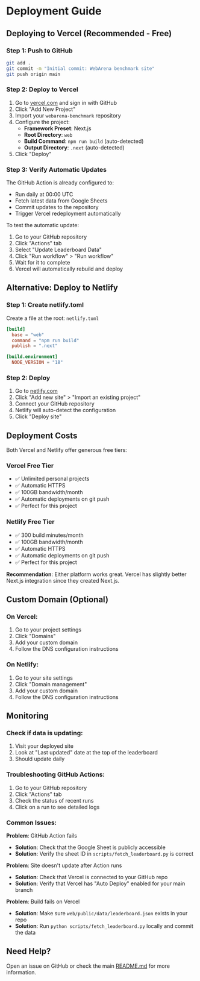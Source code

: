 # Deployment Guide

## Deploying to Vercel (Recommended - Free)

### Step 1: Push to GitHub

```bash
git add .
git commit -m "Initial commit: WebArena benchmark site"
git push origin main
```

### Step 2: Deploy to Vercel

1. Go to [vercel.com](https://vercel.com) and sign in with GitHub
2. Click "Add New Project"
3. Import your `webarena-benchmark` repository
4. Configure the project:
   - **Framework Preset**: Next.js
   - **Root Directory**: `web`
   - **Build Command**: `npm run build` (auto-detected)
   - **Output Directory**: `.next` (auto-detected)
5. Click "Deploy"

### Step 3: Verify Automatic Updates

The GitHub Action is already configured to:
- Run daily at 00:00 UTC
- Fetch latest data from Google Sheets
- Commit updates to the repository
- Trigger Vercel redeployment automatically

To test the automatic update:
1. Go to your GitHub repository
2. Click "Actions" tab
3. Select "Update Leaderboard Data"
4. Click "Run workflow" > "Run workflow"
5. Wait for it to complete
6. Vercel will automatically rebuild and deploy

## Alternative: Deploy to Netlify

### Step 1: Create netlify.toml

Create a file at the root: `netlify.toml`

```toml
[build]
  base = "web"
  command = "npm run build"
  publish = ".next"

[build.environment]
  NODE_VERSION = "18"
```

### Step 2: Deploy

1. Go to [netlify.com](https://netlify.com)
2. Click "Add new site" > "Import an existing project"
3. Connect your GitHub repository
4. Netlify will auto-detect the configuration
5. Click "Deploy site"

## Deployment Costs

Both Vercel and Netlify offer generous free tiers:

### Vercel Free Tier
- ✅ Unlimited personal projects
- ✅ Automatic HTTPS
- ✅ 100GB bandwidth/month
- ✅ Automatic deployments on git push
- ✅ Perfect for this project

### Netlify Free Tier
- ✅ 300 build minutes/month
- ✅ 100GB bandwidth/month
- ✅ Automatic HTTPS
- ✅ Automatic deployments on git push
- ✅ Perfect for this project

**Recommendation**: Either platform works great. Vercel has slightly better Next.js integration since they created Next.js.

## Custom Domain (Optional)

### On Vercel:
1. Go to your project settings
2. Click "Domains"
3. Add your custom domain
4. Follow the DNS configuration instructions

### On Netlify:
1. Go to your site settings
2. Click "Domain management"
3. Add your custom domain
4. Follow the DNS configuration instructions

## Monitoring

### Check if data is updating:
1. Visit your deployed site
2. Look at "Last updated" date at the top of the leaderboard
3. Should update daily

### Troubleshooting GitHub Actions:
1. Go to your GitHub repository
2. Click "Actions" tab
3. Check the status of recent runs
4. Click on a run to see detailed logs

### Common Issues:

**Problem**: GitHub Action fails
- **Solution**: Check that the Google Sheet is publicly accessible
- **Solution**: Verify the sheet ID in `scripts/fetch_leaderboard.py` is correct

**Problem**: Site doesn't update after Action runs
- **Solution**: Check that Vercel is connected to your GitHub repo
- **Solution**: Verify that Vercel has "Auto Deploy" enabled for your main branch

**Problem**: Build fails on Vercel
- **Solution**: Make sure `web/public/data/leaderboard.json` exists in your repo
- **Solution**: Run `python scripts/fetch_leaderboard.py` locally and commit the data

## Need Help?

Open an issue on GitHub or check the main [README.md](README.md) for more information.
